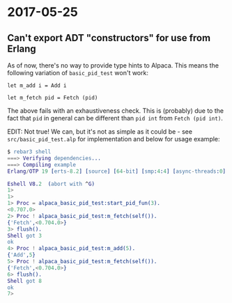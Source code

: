 # 2017-05-25


## Can't export ADT "constructors" for use from Erlang

As of now, there's no way to provide type hints to Alpaca.
This means the following variation of `basic_pid_test` won't work:

```
let m_add i = Add i

let m_fetch pid = Fetch (pid)
```

The above fails with an exhaustiveness check.
This is (probably) due to the fact that `pid` in general can be different
than `pid int` from `Fetch (pid int)`.

EDIT: Not true! We can, but it's not as simple as it could be - see
`src/basic_pid_test.alp` for implementation and below for usage example:

```erlang
$ rebar3 shell
===> Verifying dependencies...
===> Compiling example
Erlang/OTP 19 [erts-8.2] [source] [64-bit] [smp:4:4] [async-threads:0] [kernel-poll:false]

Eshell V8.2  (abort with ^G)
1>
1>
1> Proc = alpaca_basic_pid_test:start_pid_fun(3).
<0.707.0>
2> Proc ! alpaca_basic_pid_test:m_fetch(self()).
{'Fetch',<0.704.0>}
3> flush().
Shell got 3
ok
4> Proc ! alpaca_basic_pid_test:m_add(5).
{'Add',5}
5> Proc ! alpaca_basic_pid_test:m_fetch(self()).
{'Fetch',<0.704.0>}
6> flush().
Shell got 8
ok
7>
```
